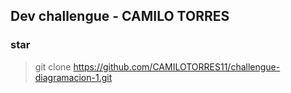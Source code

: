 ## Dev challengue - CAMILO TORRES

### star

> git clone https://github.com/CAMILOTORRES11/challengue-diagramacion-1.git